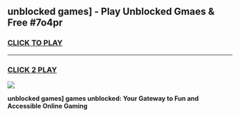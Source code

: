 
## unblocked games] - Play Unblocked Gmaes & Free #7o4pr
<h3>
<a href="https://news.freeplayer.one?title=unblocked_games]&ref=26F">CLICK TO PLAY</a></h3>
<hr>

<h3>
<a href="https://news.freeplayer.one?title=unblocked_games]&ref=26F">CLICK 2 PLAY</a>
  
</h3>

<a href="https://news.freeplayer.one?title=unblocked_games]&ref=26F/"><img src="https://clearcache.store/games.png"></a>


**unblocked games] games unblocked: Your Gateway to Fun and Accessible Online Gaming**
